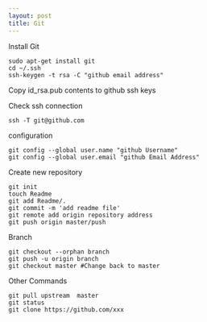 ```yaml
---
layout: post
title: Git
---
```


Install Git
<pre><code>sudo apt-get install git
cd ~/.ssh
ssh-keygen -t rsa -C "github email address"
</code></pre>
Copy id_rsa.pub contents to github ssh keys

Check ssh connection
<pre><code>ssh -T git@github.com</code></pre>

configuration
<pre><code>git config --global user.name "github Username"
git config --global user.email "github Email Address" 
</code></pre>

Create new repository
<pre><code>git init
touch Readme
git add Readme/.
git commit -m 'add readme file'
git remote add origin repository address
git push origin master/push
</code></pre>

Branch
<pre><code>git checkout --orphan branch
git push -u origin branch
git checkout master #Change back to master 
</code></pre>

Other Commands
<pre><code>git pull upstream  master
git status
git clone https://github.com/xxx
</code></pre>
